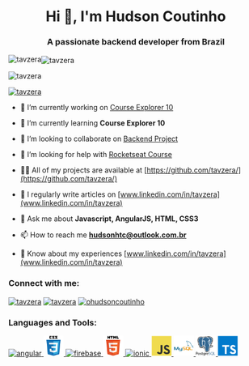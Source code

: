 <h1 align="center">Hi 👋, I'm Hudson Coutinho</h1>
<h3 align="center">A passionate backend developer from Brazil</h3>

<img align="left" src="https://github-readme-stats.vercel.app/api/top-langs?username=tavzera&show_icons=true&locale=en&layout=compact" alt="tavzera" />
<img align="center" src="https://github-readme-stats.vercel.app/api?username=tavzera&show_icons=true&locale=en" alt="tavzera" /></p>

<p align="left"> <img src="https://komarev.com/ghpvc/?username=tavzera&label=Profile%20views&color=0e75b6&style=flat" alt="tavzera" /> </p>

<p align="left"> <a href="https://twitter.com/tavzera" target="blank"><img src="https://img.shields.io/twitter/follow/tavzera?logo=twitter&style=for-the-badge" alt="tavzera" /></a> </p>

- 🔭 I’m currently working on [Course Explorer 10](https://app.rocketseat.com.br/explorer)

- 🌱 I’m currently learning **Course Explorer 10**

- 👯 I’m looking to collaborate on [Backend Project](https://github.com/tavzera/)

- 🤝 I’m looking for help with [Rocketseat Course](https://app.rocketseat.com.br/)

- 👨‍💻 All of my projects are available at [https://github.com/tavzera/](https://github.com/tavzera/)

- 📝 I regularly write articles on [www.linkedin.com/in/tavzera](www.linkedin.com/in/tavzera)

- 💬 Ask me about **Javascript, AngularJS, HTML, CSS3**

- 📫 How to reach me **hudsonhtc@outlook.com.br**

- 📄 Know about my experiences [www.linkedin.com/in/tavzera](www.linkedin.com/in/tavzera)

<h3 align="left">Connect with me:</h3>
<p align="left">
<a href="https://twitter.com/tavzera" target="blank"><img align="center" src="https://raw.githubusercontent.com/rahuldkjain/github-profile-readme-generator/master/src/images/icons/Social/twitter.svg" alt="tavzera" height="30" width="40" /></a>
<a href="https://linkedin.com/in/tavzera" target="blank"><img align="center" src="https://raw.githubusercontent.com/rahuldkjain/github-profile-readme-generator/master/src/images/icons/Social/linked-in-alt.svg" alt="tavzera" height="30" width="40" /></a>
<a href="https://instagram.com/ohudsoncoutinho" target="blank"><img align="center" src="https://raw.githubusercontent.com/rahuldkjain/github-profile-readme-generator/master/src/images/icons/Social/instagram.svg" alt="ohudsoncoutinho" height="30" width="40" /></a>
</p>

<h3 align="left">Languages and Tools:</h3>
<p align="left"> <a href="https://angular.io" target="_blank" rel="noreferrer"> <img src="https://angular.io/assets/images/logos/angular/angular.svg" alt="angular" width="40" height="40"/> </a> <a href="https://www.w3schools.com/css/" target="_blank" rel="noreferrer"> <img src="https://raw.githubusercontent.com/devicons/devicon/master/icons/css3/css3-original-wordmark.svg" alt="css3" width="40" height="40"/> </a> <a href="https://firebase.google.com/" target="_blank" rel="noreferrer"> <img src="https://www.vectorlogo.zone/logos/firebase/firebase-icon.svg" alt="firebase" width="40" height="40"/> </a> <a href="https://www.w3.org/html/" target="_blank" rel="noreferrer"> <img src="https://raw.githubusercontent.com/devicons/devicon/master/icons/html5/html5-original-wordmark.svg" alt="html5" width="40" height="40"/> </a> <a href="https://ionicframework.com" target="_blank" rel="noreferrer"> <img src="https://upload.wikimedia.org/wikipedia/commons/d/d1/Ionic_Logo.svg" alt="ionic" width="40" height="40"/> </a> <a href="https://developer.mozilla.org/en-US/docs/Web/JavaScript" target="_blank" rel="noreferrer"> <img src="https://raw.githubusercontent.com/devicons/devicon/master/icons/javascript/javascript-original.svg" alt="javascript" width="40" height="40"/> </a> <a href="https://www.mysql.com/" target="_blank" rel="noreferrer"> <img src="https://raw.githubusercontent.com/devicons/devicon/master/icons/mysql/mysql-original-wordmark.svg" alt="mysql" width="40" height="40"/> </a> <a href="https://www.postgresql.org" target="_blank" rel="noreferrer"> <img src="https://raw.githubusercontent.com/devicons/devicon/master/icons/postgresql/postgresql-original-wordmark.svg" alt="postgresql" width="40" height="40"/> </a> <a href="https://www.typescriptlang.org/" target="_blank" rel="noreferrer"> <img src="https://raw.githubusercontent.com/devicons/devicon/master/icons/typescript/typescript-original.svg" alt="typescript" width="40" height="40"/> </a> </p>
